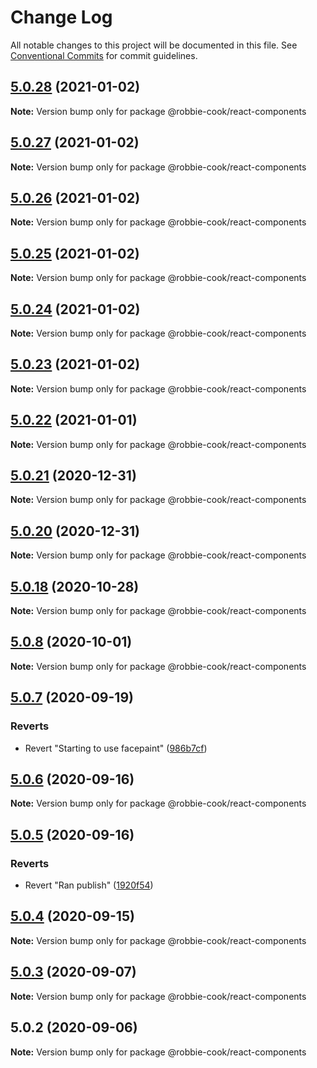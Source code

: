 # Change Log

All notable changes to this project will be documented in this file.
See [Conventional Commits](https://conventionalcommits.org) for commit guidelines.

## [5.0.28](https://github.com/Robbie-Cook/gatsby-sites/tree/master/packages/react-components/compare/@robbie-cook/react-components@5.0.27...@robbie-cook/react-components@5.0.28) (2021-01-02)

**Note:** Version bump only for package @robbie-cook/react-components





## [5.0.27](https://github.com/Robbie-Cook/gatsby-sites/tree/master/packages/react-components/compare/@robbie-cook/react-components@5.0.26...@robbie-cook/react-components@5.0.27) (2021-01-02)

**Note:** Version bump only for package @robbie-cook/react-components





## [5.0.26](https://github.com/Robbie-Cook/gatsby-sites/tree/master/packages/react-components/compare/@robbie-cook/react-components@5.0.25...@robbie-cook/react-components@5.0.26) (2021-01-02)

**Note:** Version bump only for package @robbie-cook/react-components





## [5.0.25](https://github.com/Robbie-Cook/gatsby-sites/tree/master/packages/react-components/compare/@robbie-cook/react-components@5.0.23...@robbie-cook/react-components@5.0.25) (2021-01-02)

**Note:** Version bump only for package @robbie-cook/react-components





## [5.0.24](https://github.com/Robbie-Cook/gatsby-sites/tree/master/packages/react-components/compare/@robbie-cook/react-components@5.0.23...@robbie-cook/react-components@5.0.24) (2021-01-02)

**Note:** Version bump only for package @robbie-cook/react-components





## [5.0.23](https://github.com/Robbie-Cook/gatsby-sites/tree/master/packages/react-components/compare/@robbie-cook/react-components@5.0.22...@robbie-cook/react-components@5.0.23) (2021-01-02)

**Note:** Version bump only for package @robbie-cook/react-components





## [5.0.22](https://github.com/Robbie-Cook/gatsby-sites/tree/master/packages/react-components/compare/@robbie-cook/react-components@5.0.21...@robbie-cook/react-components@5.0.22) (2021-01-01)

**Note:** Version bump only for package @robbie-cook/react-components





## [5.0.21](https://github.com/Robbie-Cook/gatsby-sites/tree/master/packages/react-components/compare/@robbie-cook/react-components@5.0.20...@robbie-cook/react-components@5.0.21) (2020-12-31)

**Note:** Version bump only for package @robbie-cook/react-components





## [5.0.20](https://github.com/Robbie-Cook/gatsby-sites/tree/master/packages/react-components/compare/@robbie-cook/react-components@5.0.18...@robbie-cook/react-components@5.0.20) (2020-12-31)

**Note:** Version bump only for package @robbie-cook/react-components





## [5.0.18](https://github.com/Robbie-Cook/gatsby-sites/tree/master/packages/react-components/compare/@robbie-cook/react-components@5.0.8...@robbie-cook/react-components@5.0.18) (2020-10-28)

**Note:** Version bump only for package @robbie-cook/react-components





## [5.0.8](https://github.com/Robbie-Cook/gatsby-sites/compare/@robbie-cook/react-components@5.0.7...@robbie-cook/react-components@5.0.8) (2020-10-01)

**Note:** Version bump only for package @robbie-cook/react-components





## [5.0.7](https://github.com/Robbie-Cook/gatsby-sites/compare/@robbie-cook/react-components@5.0.6...@robbie-cook/react-components@5.0.7) (2020-09-19)


### Reverts

* Revert "Starting to use facepaint" ([986b7cf](https://github.com/Robbie-Cook/gatsby-sites/commit/986b7cf5036124c0bdf6beda2cb9d38f6aff9184))





## [5.0.6](https://github.com/Robbie-Cook/gatsby-sites/compare/@robbie-cook/react-components@5.0.5...@robbie-cook/react-components@5.0.6) (2020-09-16)

**Note:** Version bump only for package @robbie-cook/react-components





## [5.0.5](https://github.com/Robbie-Cook/gatsby-sites/compare/@robbie-cook/react-components@5.0.4...@robbie-cook/react-components@5.0.5) (2020-09-16)


### Reverts

* Revert "Ran publish" ([1920f54](https://github.com/Robbie-Cook/gatsby-sites/commit/1920f547267b92496c9409d4188a9540d468e789))





## [5.0.4](https://github.com/Robbie-Cook/gatsby-sites/compare/@robbie-cook/react-components@5.0.3...@robbie-cook/react-components@5.0.4) (2020-09-15)

**Note:** Version bump only for package @robbie-cook/react-components





## [5.0.3](https://github.com/Robbie-Cook/gatsby-sites/compare/@robbie-cook/react-components@5.0.2...@robbie-cook/react-components@5.0.3) (2020-09-07)

**Note:** Version bump only for package @robbie-cook/react-components





## 5.0.2 (2020-09-06)

**Note:** Version bump only for package @robbie-cook/react-components
